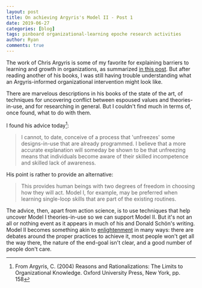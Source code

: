 ```yaml
---
layout: post
title: On achieving Argyris's Model II - Post 1
date: 2019-06-27
categories: [blog]
tags: pinboard organizational-learning epoche research activities
author: Ryan
comments: true
---
```



The work of Chris Argyris is some of my favorite for explaining barriers to learning and growth in organizations, as summarized [in this post](http://www.aral.com.au/resources/argyris.html).
But after reading another of his books, I was still having trouble understanding what an Argyris-informed organizational intervention might look like.

There are marvelous descriptions in his books of the state of the art, of techniques for uncovering conflict between espoused values and theories-in-use, and for researching in general. But I couldn't find much in terms of, once found, what to do with them.

I found his advice today[^fn1]:

<blockquote>
I cannot, to date, conceive of a process that 'unfreezes' some designs-in-use that are already programmed. I believe that a more accurate explanation will someday be shown to be that unfreezing means that individuals become aware of their skilled incompetence and skilled lack of awareness.
</blockquote>


His point is rather to provide an alternative:

<blockquote>
This provides human beings with two degrees of freedom in choosing how they will act. Model I, for example, may be preferred when learning single-loop skills that are part of the existing routines.
</blockquote>

The advice, then, apart from action science, is to use techniques that help uncover Model I theories-in-use so we can support Model II. But it's not an all or nothing event as it appears in much of his and Donald Schön's writing. Model II becomes something akin to [enlightenment](https://www.huffpost.com/entry/does-enlightenment-pass-t_b_8330548?guccounter=1&guce_referrer=aHR0cHM6Ly93d3cuZ29vZ2xlLmNvbS8&guce_referrer_sig=AQAAAKrVhGW2uhyV4Ar1vimpsyopL35Ze7YbCE95qvsWbfXv-e27L6obqyCRhrxvp0M5nZHXUVTPEH6mF4gN4DT98yVisi1k6wH3ANVFqRUcaY-SoFH3ER_ufFEtj0thvkpiL4Ww4M5_Wvhh1VdqHPUcUuOqvZmdHt4ppg_NB_h-xHkX) in many ways:  there are debates around the proper practices to achieve it, most people won't get all the way there, the nature of the end-goal isn't clear, and a good number of people don't care.

[^fn1]: From Argyris, C. (2004) Reasons and Rationalizations: The Limits to Organizational Knowledge. Oxford University Press, New York, pp. 158
